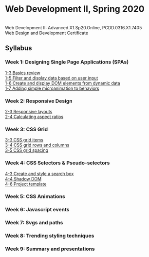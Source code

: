 # Web Development II, Spring 2020
<br>Web Development II: Advanced.X1.Sp20.Online, PCDD.0316.X1.7405
<br>Web Design and Development Certificate

## Syllabus
### Week 1: Designing Single Page Applications (SPAs)
[1-3 Basics review](https://3milychu.github.io/webdevII_sp20/week1/1-3.html)<br>
[1-5 Filter and display data based on user input](https://3milychu.github.io/webdevII_sp20/week1/1-5.html)<br>
[1-6 Create and display DOM elements from dynamic data](https://3milychu.github.io/webdevII_sp20/week1/1-6.html)<br>
[1-7 Adding simple microanimation to behaviors](https://3milychu.github.io/webdevII_sp20/week1/1-7.html)<br>

### Week 2: Responsive Design
[2-3 Responsive layouts](https://3milychu.github.io/webdevII_sp20/week2/2-3.html)<br>
[2-4 Calculating aspect ratios](https://3milychu.github.io/webdevII_sp20/week2/2-4.html)<br>

### Week 3: CSS Grid
[3-3 CSS grid items](https://3milychu.github.io/webdevII_sp20/week3/3-3.html)<br>
[3-4 CSS grid rows and columns](https://3milychu.github.io/webdevII_sp20/week3/3-4.html)<br>
[3-5 CSS grid spacing](https://3milychu.github.io/webdevII_sp20/week3/3-5.html)<br>

### Week 4: CSS Selectors & Pseudo-selectors
[4-3 Create and style a search box](https://3milychu.github.io/webdevII_sp20/week4/4-3/template.html)<br>
[4-4 Shadow DOM](https://3milychu.github.io/webdevII_sp20/week4/4-4.html)<br>
[4-6 Project template](https://3milychu.github.io/webdevII_sp20/week4/4-4.html)<br>

### Week 5: CSS Animations
### Week 6: Javascript events
### Week 7: Svgs and paths
### Week 8: Trending styling techniques
### Week 9: Summary and presentations
